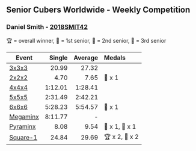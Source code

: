## Senior Cubers Worldwide - Weekly Competition
### Daniel Smith - [2018SMIT42](https://www.worldcubeassociation.org/persons/2018SMIT42)

🏆 = overall winner, 🥇 = 1st senior, 🥈 = 2nd senior, 🥉 = 3rd senior

| Event | Single | Average | Medals |
| -- | --: | --: | :-- |
| [3x3x3](daniel_smith/333.md) | 20.99 | 27.32 |  |
| [2x2x2](daniel_smith/222.md) | 4.70 | 7.65 | 🥉 x 1 |
| [4x4x4](daniel_smith/444.md) | 1:12.01 | 1:28.41 |  |
| [5x5x5](daniel_smith/555.md) | 2:31.49 | 2:42.21 |  |
| [6x6x6](daniel_smith/666.md) | 5:28.23 | 5:54.57 | 🥈 x 1 |
| [Megaminx](daniel_smith/minx.md) | 8:11.77 | - |  |
| [Pyraminx](daniel_smith/pyram.md) | 8.08 | 9.54 | 🥈 x 1, 🥉 x 1 |
| [Square-1](daniel_smith/sq1.md) | 24.84 | 29.69 | 🏆 x 2, 🥇 x 2 |

<!-- Global site tag (gtag.js) - Google Analytics -->
<script async src="https://www.googletagmanager.com/gtag/js?id=UA-86348435-3"></script>
<script>window.dataLayer = window.dataLayer || []; function gtag() {dataLayer.push(arguments);} gtag('js', new Date()); gtag('config', 'UA-86348435-3');</script>
